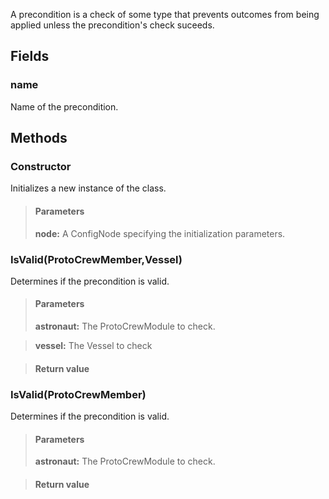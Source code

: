             
A precondition is a check of some type that prevents outcomes from being applied unless the precondition's check suceeds.
        
## Fields

### name
Name of the precondition.
## Methods


### Constructor
Initializes a new instance of the class.
> #### Parameters
> **node:** A ConfigNode specifying the initialization parameters.


### IsValid(ProtoCrewMember,Vessel)
Determines if the precondition is valid.
> #### Parameters
> **astronaut:** The ProtoCrewModule to check.

> **vessel:** The Vessel to check

> #### Return value
> 

### IsValid(ProtoCrewMember)
Determines if the precondition is valid.
> #### Parameters
> **astronaut:** The ProtoCrewModule to check.

> #### Return value
> 

